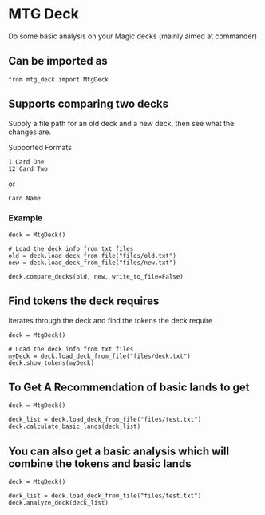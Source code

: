 # MTG Deck
Do some basic analysis on your Magic decks (mainly aimed at commander)

## Can be imported as

    from mtg_deck import MtgDeck


## Supports comparing two decks
Supply a file path for an old deck and a new deck, then see what the changes are.

Supported Formats

    1 Card One
    12 Card Two
or

    Card Name

### Example

    deck = MtgDeck()

    # Load the deck info from txt files
    old = deck.load_deck_from_file("files/old.txt")
    new = deck.load_deck_from_file("files/new.txt")

    deck.compare_decks(old, new, write_to_file=False)

## Find tokens the deck requires
Iterates through the deck and find the tokens the deck require

    deck = MtgDeck()

    # Load the deck info from txt files
    myDeck = deck.load_deck_from_file("files/deck.txt")
    deck.show_tokens(myDeck)

## To Get A Recommendation of basic lands to get

    deck = MtgDeck()

    deck_list = deck.load_deck_from_file("files/test.txt")
    deck.calculate_basic_lands(deck_list)

## You can also get a basic analysis which will combine the tokens and basic lands

    deck = MtgDeck()

    deck_list = deck.load_deck_from_file("files/test.txt")
    deck.analyze_deck(deck_list)

